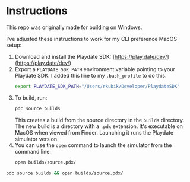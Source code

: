 # Instructions

This repo was originally made for building on Windows.

I've adjusted these instructions to work for my CLI preference MacOS setup:

1. Download and install the Playdate SDK: [https://play.date/dev/](https://play.date/dev/)
2. Export a `PLAYDATE_SDK_PATH` environment variable pointing to your Playdate SDK. I added this line to my `.bash_profile` to do this.
   ```bash
   export PLAYDATE_SDK_PATH="/Users/rkubik/Developer/PlaydateSDK"
   ```
3. To build, run:
   ```bash
   pdc source builds
   ```
   This creates a build from the source directory in the `builds` directory. The new build is a directory with a `.pdx` extension. It's executable on MacOS when viewed from Finder. Launching it runs the Playdate simulator version.
4. You can use the `open` command to launch the simulator from the command line:
   ```bash
   open builds/source.pdx/
   ```

```bash
pdc source builds && open builds/source.pdx/
```
